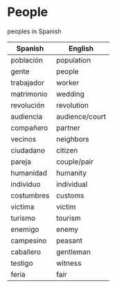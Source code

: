 # People
 
peoples in Spanish

| Spanish | English | 
| ----- | ------- | 
| población | population |
| gente | people |
| trabajador | worker |
| matrimonio | wedding |
| revolución | revolution |
| audiencia | audience/court |
| compañero | partner |
| vecinos | neighbors |
| ciudadano | citizen |
| pareja | couple/pair |
| humanidad | humanity |
| individuo | individual |
| costumbres | customs |
| victima | victim |
| turismo | tourism |
| enemigo | enemy |
| campesino | peasant |
| caballero | gentleman |
| testigo | witness |
| feria | fair |
